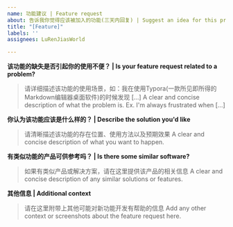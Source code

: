 ```yaml
---
name: 功能建议 | Feature request
about: 告诉我你觉得应该被加入的功能(三天内回复) | Suggest an idea for this project
title: "[Feature]"
labels: ''
assignees: LuRenJiasWorld

---
```


**该功能的缺失是否引起你的使用不便？ | Is your feature request related to a problem?**
> 请详细描述该功能的使用场景，如：我在使用Typora(一款所见即所得的Markdown编辑器桌面软件)的时候发现 [...]
> A clear and concise description of what the problem is. Ex. I'm always frustrated when [...]

**你认为该功能应该是什么样的？ | Describe the solution you'd like**
> 请清晰描述该功能的存在位置、使用方法以及预期效果
> A clear and concise description of what you want to happen.

**有类似功能的产品可供参考吗？ | Is there some similar software?**
> 如果有类似产品或解决方案，请在这里提供该产品的相关信息
> A clear and concise description of any similar solutions or features.

**其他信息 | Additional context**
> 请在这里附带上其他可能对新功能开发有帮助的信息
> Add any other context or screenshots about the feature request here.
